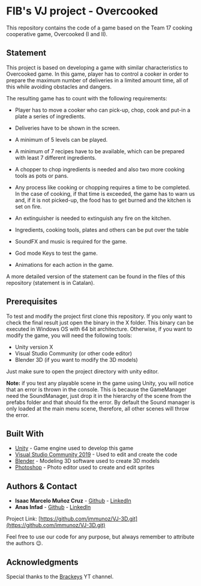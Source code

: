# FIB's VJ project - Overcooked
This repository contains the code of a game based on the Team 17 cooking cooperative game, Overcooked (I and II).


## Statement
This project is based on developing a game with similar characteristics to 
Overcooked game. In this game, player has to control a cooker in order to 
prepare the maximum number of deliveries in a limited amount time, all of 
this while avoiding obstacles and dangers.

The resulting game has to count with the following requirements:
* Player has to move a cooker who can pick-up, chop, cook and put-in a plate 
  a series of ingredients.

* Deliveries have to be shown in the screen.

* A minimum of 5 levels can be played.

* A minimum of 7 recipes have to be available, which can be prepared with least 7 different ingredients.

* A chopper to chop ingredients is needed and also two more cooking tools as pots or pans.

* Any process like cooking or chopping requires a time to be completed. In the case 
  of cooking, if that time is exceeded, the game has to warn us and, if it is not picked-up,
  the food has to get burned and the kitchen is set on fire.
    
* An extinguisher is needed to extinguish any fire on the kitchen.

* Ingredients, cooking tools, plates and others can be put over the table

* SoundFX and music is required for the game.

* God mode Keys to test the game.

* Animations for each action in the game.

A more detailed version of the statement can be found in the files of this
repository (statement is in Catalan).


## Prerequisites
To test and modify the project first clone this repository. If you only want to
check the final result just open the binary in the X folder. This binary can be executed
in Windows OS with 64 bit architecture. Otherwise, if you want to modify the game, you will need the following tools:
* Unity version X
* Visual Studio Community (or other code editor)
* Blender 3D (if you want to modify the 3D models)

Just make sure to open the project directory with unity editor.

**Note:** if you test any playable scene in the game using Unity, you will notice
that an error is thrown in the console. This is because the GameManager need the 
SoundManager, just drop it in the hierarchy of the scene from the prefabs folder
and that should fix the error. By default the Sound manager is only loaded at the main menu
scene, therefore, all other scenes will throw the error.


## Built With

* [Unity](https://unity3d.com/es/get-unity/download) - Game engine used to develop this game
* [Visual Studio Community 2019](https://visualstudio.microsoft.com/es/vs/) - Used to edit and create the code
* [Blender](https://www.blender.org/) - Modeling 3D software used to create 3D models
* [Photoshop](https://www.adobe.com/es/products/photoshop/free-trial-download.html) - Photo editor used to create and edit sprites

## Authors & Contact
* **Isaac Marcelo Muñoz Cruz** - [Github](https://github.com/immunoz) - [LinkedIn](https://www.linkedin.com/in/isaac-marcelo-mu%C3%B1oz-cruz-409a811a2/)
* **Anas Infad** - [Github](https://github.com/ANASinfad) - [LinkedIn](https://www.linkedin.com/in/anas-infad-04526a1bb/)

Project Link: [https://github.com/immunoz/VJ-3D.git](https://github.com/immunoz/VJ-3D.git)

Feel free to use our code for any purpose, but always remember to attribute the authors 😉.  


## Acknowledgments
Special thanks to the [Brackeys](https://www.youtube.com/user/Brackeys) YT channel.
